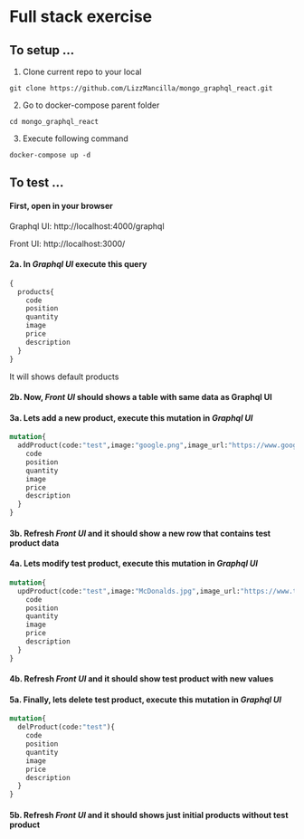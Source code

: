 # Full stack exercise

## To setup ...

1. Clone current repo to your local

`git clone https://github.com/LizzMancilla/mongo_graphql_react.git`

2. Go to docker-compose parent folder

`cd mongo_graphql_react`

3. Execute following command

`docker-compose up -d`

## To test ...

#### First, open in your browser

Graphql UI: http://localhost:4000/graphql

Front UI: http://localhost:3000/

#### 2a. In *Graphql UI* execute this query
```graphql
{
  products{
    code
    position
    quantity
    image
    price
    description
  }
}
```
It will shows default products

#### 2b. Now, *Front UI* should shows a table with same data as Graphql UI

#### 3a. Lets add a new product, execute this mutation in *Graphql UI*
```graphql
mutation{
  addProduct(code:"test",image:"google.png",image_url:"https://www.google.com/images/srpr/logo3w.png",quantity:100,price:99,description:"Test product"){
    code
    position
    quantity
    image
    price
    description
  }
}
```

#### 3b. Refresh *Front UI* and it should show a new row that contains test product data

#### 4a. Lets modify test product, execute this mutation in *Graphql UI*
```graphql
mutation{
  updProduct(code:"test",image:"McDonalds.jpg",image_url:"https://www.tailorbrands.com/wp-content/uploads/2020/07/mcdonalds-logo.jpg",quantity:0,price:0,description:"Test product modified"){
    code
    position
    quantity
    image
    price
    description
  }
}
```

#### 4b. Refresh *Front UI* and it should show test product with new values

#### 5a. Finally, lets delete test product, execute this mutation in *Graphql UI*
```graphql
mutation{
  delProduct(code:"test"){
    code
    position
    quantity
    image
    price
    description
  }
}
```

#### 5b. Refresh *Front UI* and it should shows just initial products without test product
